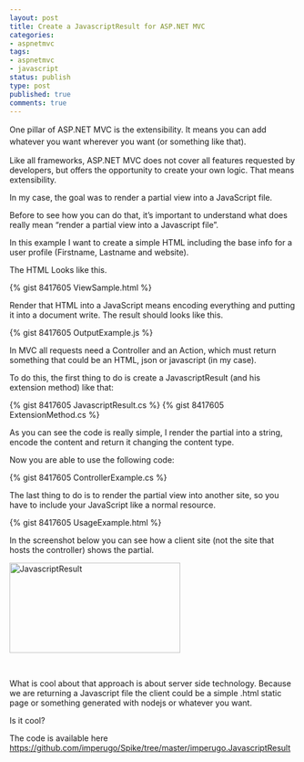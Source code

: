 ```yaml
---
layout: post
title: Create a JavascriptResult for ASP.NET MVC
categories:
- aspnetmvc
tags:
- aspnetmvc
- javascript
status: publish
type: post
published: true
comments: true
---
```

<span style="line-height: 1.5em;">One pillar of ASP.NET MVC is the extensibility. It means you can add whatever you want wherever you want (or something like that).</span>

Like all frameworks, ASP.NET MVC does not cover all features requested by developers, but offers the opportunity to create your own logic. That means extensibility.

In my case, the goal was to render a partial view into a JavaScript file.

Before to see how you can do that, it’s important to understand what does really mean “render a partial view into a Javascript file”.

In this example I want to create a simple HTML including the base info for a user profile (Firstname, Lastname and website).

The HTML Looks like this.

{% gist  8417605 ViewSample.html %}

Render that HTML into a JavaScript means encoding everything and putting it into a document write. The result should looks like this.

{% gist  8417605 OutputExample.js %}

In MVC all requests need a Controller and an Action, which must return something that could be an HTML, json or javascript (in my case).

To do this, the first thing to do is create a JavascriptResult (and his extension method) like that:

{% gist  8417605 JavascriptResult.cs %}
{% gist  8417605 ExtensionMethod.cs %}

As you can see the code is really simple, I render the partial into a string, encode the content and return it changing the content type.

Now you are able to use the following code:

{% gist  8417605 ControllerExample.cs %}

The last thing to do is to render the partial view into another site, so you have to include your JavaScript like a normal resource.

{% gist  8417605 UsageExample.html %}

In the screenshot below you can see how a client site (not the site that hosts the controller) shows the partial.

<a href="{{ siteurl }}/assets/2014/01/JavascriptResult.jpg"><img class="alignnone size-medium wp-image-869" alt="JavascriptResult" src="{{ siteurl }}/assets/2014/01/JavascriptResult-300x158.jpg" width="300" height="158" /></a>

&nbsp;

What is cool about that approach is about server side technology. Because we are returning a Javascript file the client could be a simple .html static page or something generated with nodejs or whatever you want.

Is it cool?

The code is available here <a href="https://github.com/imperugo/Spike/tree/master/imperugo.JavascriptResult">https://github.com/imperugo/Spike/tree/master/imperugo.JavascriptResult</a>
